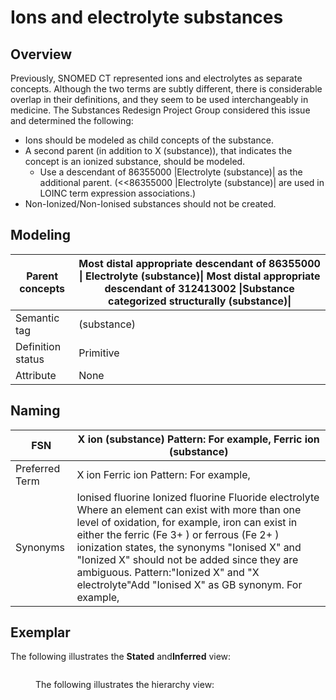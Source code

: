 # Ions and electrolyte substances

## Overview

Previously, SNOMED CT represented ions and electrolytes as separate concepts. Although the two terms are subtly different, there is considerable overlap in their definitions, and they seem to be used interchangeably in medicine. The Substances Redesign Project Group considered this issue and determined the following:

* Ions should be modeled as child concepts of the substance.
* A second parent (in addition to X (substance)), that indicates the concept is an ionized substance, should be modeled.
  * Use a descendant of 86355000 |Electrolyte (substance)| as the additional parent. (<<86355000 |Electrolyte (substance)| are used in LOINC term expression associations.)
* Non-Ionized/Non-Ionised substances should not be created.

## Modeling

| Parent concepts   | Most distal appropriate descendant of 86355000 \| Electrolyte (substance)\| Most distal appropriate descendant of 312413002 \|Substance categorized structurally (substance)\| |
| ----------------- | ------------------------------------------------------------------------------------------------------------------------------------------------------------------------------ |
| Semantic tag      | (substance)                                                                                                                                                                    |
| Definition status | Primitive                                                                                                                                                                      |
| Attribute         | None                                                                                                                                                                           |

## Naming

| FSN            | X ion (substance) Pattern: For example, Ferric ion (substance)                                                                                                                                                                                                                                                                                                                                      |
| -------------- | --------------------------------------------------------------------------------------------------------------------------------------------------------------------------------------------------------------------------------------------------------------------------------------------------------------------------------------------------------------------------------------------------- |
| Preferred Term | X ion Ferric ion Pattern: For example,                                                                                                                                                                                                                                                                                                                                                              |
| Synonyms       | Ionised fluorine Ionized fluorine Fluoride electrolyte Where an element can exist with more than one level of oxidation, for example, iron can exist in either the ferric (Fe 3+ ) or ferrous (Fe 2+ ) ionization states, the synonyms "Ionised X" and "Ionized X" should not be added since they are ambiguous. Pattern:"Ionized X" and "X electrolyte"Add "Ionised X" as GB synonym. For example, |

## Exemplar

The following illustrates the **Stated** and**Inferred** view:

<figure><img src="../../../../substance/images/174691612.png" alt=""><figcaption><p>The following illustrates the hierarchy view:</p></figcaption></figure>

<figure><img src="../../../../substance/images/174691613.png" alt=""><figcaption></figcaption></figure>
